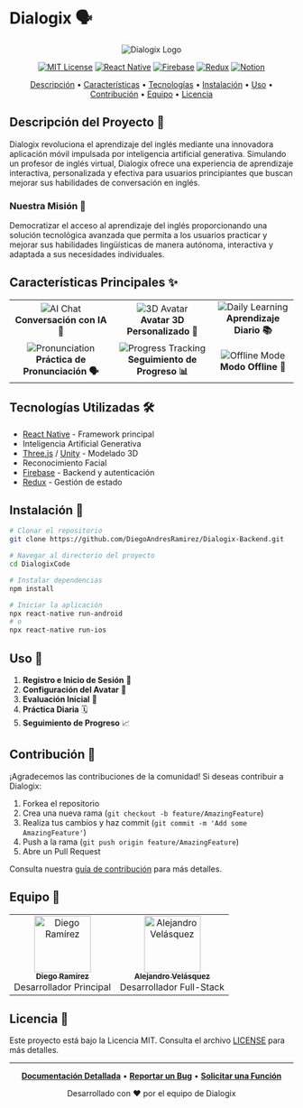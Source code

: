# Dialogix 🗣️

<div align="center">

![Dialogix Logo](https://via.placeholder.com/150)

[![MIT License](https://img.shields.io/badge/License-MIT-green.svg)](https://choosealicense.com/licenses/mit/)
[![React Native](https://img.shields.io/badge/React_Native-20232A?style=for-the-badge&logo=react&logoColor=61DAFB)](https://reactnative.dev/)
[![Firebase](https://img.shields.io/badge/Firebase-FFCA28?style=for-the-badge&logo=firebase&logoColor=black)](https://firebase.google.com/)
[![Redux](https://img.shields.io/badge/Redux-593D88?style=for-the-badge&logo=redux&logoColor=white)](https://redux.js.org/)
[![Notion](https://img.shields.io/badge/Notion-000000?style=for-the-badge&logo=notion&logoColor=white)](https://diegodarm.notion.site/Dialogix-11e84226c7a480a3aadbe8045f02b34b)

[Descripción](#descripción-del-proyecto-) • 
[Características](#características-principales-) • 
[Tecnologías](#tecnologías-utilizadas-️) • 
[Instalación](#instalación-) • 
[Uso](#uso-) • 
[Contribución](#contribución-) • 
[Equipo](#equipo-) • 
[Licencia](#licencia-)

</div>

## Descripción del Proyecto 📱

Dialogix revoluciona el aprendizaje del inglés mediante una innovadora aplicación móvil impulsada por inteligencia artificial generativa. Simulando un profesor de inglés virtual, Dialogix ofrece una experiencia de aprendizaje interactiva, personalizada y efectiva para usuarios principiantes que buscan mejorar sus habilidades de conversación en inglés.

### Nuestra Misión 🎯

Democratizar el acceso al aprendizaje del inglés proporcionando una solución tecnológica avanzada que permita a los usuarios practicar y mejorar sus habilidades lingüísticas de manera autónoma, interactiva y adaptada a sus necesidades individuales.

## Características Principales ✨

<table>
  <tr>
    <td align="center"><img src="https://via.placeholder.com/50" alt="AI Chat"><br><b>Conversación con IA 💬</b></td>
    <td align="center"><img src="https://via.placeholder.com/50" alt="3D Avatar"><br><b>Avatar 3D Personalizado 🤖</b></td>
    <td align="center"><img src="https://via.placeholder.com/50" alt="Daily Learning"><br><b>Aprendizaje Diario 📚</b></td>
  </tr>
  <tr>
    <td align="center"><img src="https://via.placeholder.com/50" alt="Pronunciation"><br><b>Práctica de Pronunciación 🗣️</b></td>
    <td align="center"><img src="https://via.placeholder.com/50" alt="Progress Tracking"><br><b>Seguimiento de Progreso 📊</b></td>
    <td align="center"><img src="https://via.placeholder.com/50" alt="Offline Mode"><br><b>Modo Offline 🔌</b></td>
  </tr>
</table>

## Tecnologías Utilizadas 🛠️

- [React Native](https://reactnative.dev/) - Framework principal
- Inteligencia Artificial Generativa
- [Three.js](https://threejs.org/) / [Unity](https://unity.com/) - Modelado 3D
- Reconocimiento Facial
- [Firebase](https://firebase.google.com/) - Backend y autenticación
- [Redux](https://redux.js.org/) - Gestión de estado

## Instalación 🚀

```bash
# Clonar el repositorio
git clone https://github.com/DiegoAndresRamirez/Dialogix-Backend.git

# Navegar al directorio del proyecto
cd DialogixCode

# Instalar dependencias
npm install

# Iniciar la aplicación
npx react-native run-android
# o
npx react-native run-ios
```

## Uso 📖

1. **Registro e Inicio de Sesión** 🔐
2. **Configuración del Avatar** 🤖
3. **Evaluación Inicial** 📝
4. **Práctica Diaria** 🗓️
5. **Seguimiento de Progreso** 📈

## Contribución 🤝

¡Agradecemos las contribuciones de la comunidad! Si deseas contribuir a Dialogix:

1. Forkea el repositorio
2. Crea una nueva rama (`git checkout -b feature/AmazingFeature`)
3. Realiza tus cambios y haz commit (`git commit -m 'Add some AmazingFeature'`)
4. Push a la rama (`git push origin feature/AmazingFeature`)
5. Abre un Pull Request

Consulta nuestra [guía de contribución](CONTRIBUTING.md) para más detalles.

## Equipo 👥

<table>
  <tr>
    <td align="center">
      <a href="https://github.com/DiegoAndresRamirez">
        <img src="https://via.placeholder.com/100" width="100px;" alt="Diego Ramírez"/><br />
        <sub><b>Diego Ramírez</b></sub>
      </a><br />
      Desarrollador Principal
    </td>
    <td align="center">
      <a href="https://github.com/alejandroava">
        <img src="https://via.placeholder.com/100" width="100px;" alt="Alejandro Velásquez"/><br />
        <sub><b>Alejandro Velásquez</b></sub>
      </a><br />
      Desarrollador Full-Stack
    </td>
  </tr>
</table>

## Licencia 📄

Este proyecto está bajo la Licencia MIT. Consulta el archivo [LICENSE](LICENSE) para más detalles.

---

<div align="center">

**[Documentación Detallada](https://diegodarm.notion.site/Dialogix-11e84226c7a480a3aadbe8045f02b34b)** • **[Reportar un Bug](https://github.com/DiegoAndresRamirez/Dialogix-Backend/issues)** • **[Solicitar una Función](https://github.com/DiegoAndresRamirez/Dialogix-Backend/issues)**

Desarrollado con ❤️ por el equipo de Dialogix

</div>
